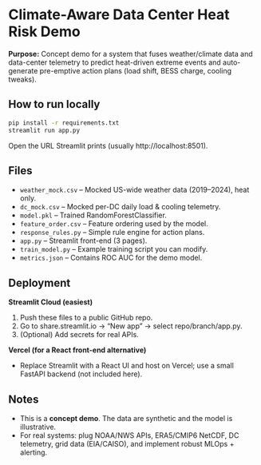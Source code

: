 # Climate-Aware Data Center Heat Risk Demo

**Purpose:** Concept demo for a system that fuses weather/climate data and data-center telemetry to predict heat-driven extreme events and auto-generate pre-emptive action plans (load shift, BESS charge, cooling tweaks).

## How to run locally
```bash
pip install -r requirements.txt
streamlit run app.py
```
Open the URL Streamlit prints (usually http://localhost:8501).

## Files
- `weather_mock.csv` – Mocked US-wide weather data (2019–2024), heat only.
- `dc_mock.csv` – Mocked per-DC daily load & cooling telemetry.
- `model.pkl` – Trained RandomForestClassifier.
- `feature_order.csv` – Feature ordering used by the model.
- `response_rules.py` – Simple rule engine for action plans.
- `app.py` – Streamlit front-end (3 pages).
- `train_model.py` – Example training script you can modify.
- `metrics.json` – Contains ROC AUC for the demo model.

## Deployment
**Streamlit Cloud (easiest)**  
1. Push these files to a public GitHub repo.  
2. Go to share.streamlit.io → “New app” → select repo/branch/app.py.  
3. (Optional) Add secrets for real APIs.

**Vercel (for a React front-end alternative)**  
- Replace Streamlit with a React UI and host on Vercel; use a small FastAPI backend (not included here).

## Notes
- This is a **concept demo**. The data are synthetic and the model is illustrative.
- For real systems: plug NOAA/NWS APIs, ERA5/CMIP6 NetCDF, DC telemetry, grid data (EIA/CAISO), and implement robust MLOps + alerting.
